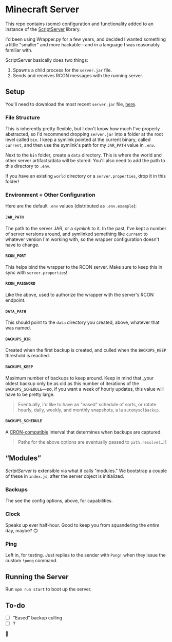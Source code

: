 # Minecraft Server

This repo contains (some) configuration and functionality added to an instance of the [ScriptServer](/garrettjoecox/scriptserver) library.

I'd been using Wrapper.py for a few years, and decided I wanted something a little "smaller" and more hackable—and in a language I was reasonably familiar with.

ScriptServer basically does two things:

1. Spawns a child process for the `server.jar` file.
2. Sends and receives RCON messages with the running server.

## Setup

You'll need to download the most recent `server.jar` file, [here](https://www.minecraft.net/en-us/download/server/).

### File Structure

This is inherently pretty flexible, but I don't know how much I've properly abstracted, so I'd recommend dropping `server.jar` into a folder at the root level called `bin`. I keep a symlink pointed at the current binary, called `current`, and then use the symlink's path for my `JAR_PATH` value in `.env`.

Next to the `bin` folder, create a `data` directory. This is where the world and other server artifacts/data will be stored. You'll also need to add the path to this directory to `.env`.

If you have an existing `world` directory or a `server.properties`, drop it in this folder!

### Environment + Other Configuration

Here are the default `.env` values (distributed as `.env.example`):

#### `JAR_PATH`

The path to the server JAR, or a *symlink* to it. In the past, I've kept a number of server versions around, and symlinked something like `current` to whatever version I'm working with, so the wrapper configuration doesn't have to change.

#### `RCON_PORT`

This helps bind the wrapper to the RCON server. Make sure to keep this in sync with `server.properties`!

#### `RCON_PASSWORD`

Like the above, used to authorize the wrapper with the server's RCON endpoint.

#### `DATA_PATH`
This should point to the `data` directory you created, above, whatever that was named.

#### `BACKUPS_DIR`

Created when the first backup is created, and culled when the `BACKUPS_KEEP` threshold is reached.

#### `BACKUPS_KEEP`

Maximum number of backups to keep around. Keep in mind that _your oldest backup only be as old as this number of iterations of the `BACKUPS_SCHEDULE`—so, if you want a week of hourly updates, this value will have to be pretty large.

> Eventually, I'd like to have an "eased" schedule of sorts, or rotate hourly, daily, weekly, and monthly snapshots, a la `automysqlbackup`.

#### `BACKUPS_SCHEDULE`

A [CRON-compatible](https://crontab.guru/) interval that determines when backups are captured.

> Paths for the above options are eventually passed to `path.resolve(…)`!

## “Modules”

_ScriptServer_ is extensible via what it calls "modules." We bootstrap a couple of these in `index.js`, after the server object is initialized.

### Backups

The see the config options, above, for capabilities.

### Clock

Speaks up ever half-hour. Good to keep you from squandering the _entire_ day, maybe? 🙃

### Ping

Left in, for testing. Just replies to the sender with `Pong!` when they issue the custom `!pong` command.

## Running the Server

Run `npm run start` to boot up the server.

## To-do

- [ ] “Eased” backup culling
- [ ] ?

🌳
